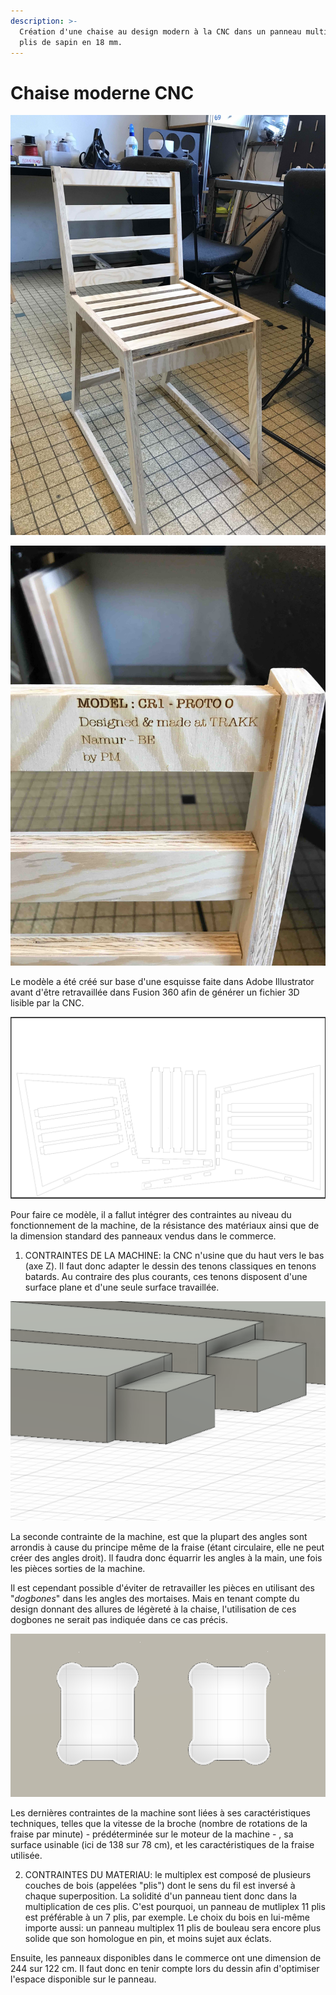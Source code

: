 ```yaml
---
description: >-
  Création d'une chaise au design modern à la CNC dans un panneau multiplex 11
  plis de sapin en 18 mm.
---
```


# Chaise moderne CNC

![Chaise assembl&#xE9;e](../.gitbook/assets/img_2465%20%281%29.jpg)

![](../.gitbook/assets/img_2464%20%281%29.jpg)

Le modèle a été créé sur base d'une esquisse faite dans Adobe Illustrator avant d'être retravaillée dans Fusion 360 afin de générer un fichier 3D lisible par la CNC.

![Mod&#xE8;le complet r&#xE9;alis&#xE9; dans AI](../.gitbook/assets/capture-de-cran-2019-02-18-a-16.38.28.png)

Pour faire ce modèle, il a fallut intégrer des contraintes au niveau du fonctionnement de la machine, de la résistance des matériaux ainsi que de la dimension standard des panneaux vendus dans le commerce.

1. CONTRAINTES DE LA MACHINE: la CNC n'usine que du haut vers le bas \(axe Z\). Il faut donc adapter le dessin des tenons classiques en tenons batards. Au contraire des plus courants, ces tenons disposent d'une surface plane et d'une seule surface travaillée.

![Seule la surface sup&#xE9;rieure peut &#xEA;tre usin&#xE9;e par la CNC, la surface inf&#xE9;rieure reste donc plane.](../.gitbook/assets/capture-de-cran-2019-02-19-a-10.48.52.png)

La seconde contrainte de la machine, est que la plupart des angles sont arrondis à cause du principe même de la fraise \(étant circulaire, elle ne peut créer des angles droit\). Il faudra donc équarrir les angles à la main, une fois les pièces sorties de la machine.

Il est cependant possible d'éviter de retravailler les pièces en utilisant des "_dogbones_" dans les angles des mortaises. Mais en tenant compte du design donnant des allures de légèreté à la chaise, l'utilisation de ces dogbones ne serait pas indiquée dans ce cas précis. 

![Vue sup&#xE9;rieure des coins en dogbone dans des mortaises.](../.gitbook/assets/capture-de-cran-2019-02-19-a-11.01.10.png)

Les dernières contraintes de la machine sont liées à ses caractéristiques techniques, telles que la vitesse de la broche \(nombre de rotations de la fraise par minute\) - prédéterminée sur le moteur de la machine - , sa surface usinable \(ici de 138 sur 78 cm\), et les caractéristiques de la fraise utilisée.

2. CONTRAINTES DU MATERIAU: le multiplex est composé de plusieurs couches de bois \(appelées "plis"\) dont le sens du fil est inversé à chaque superposition. La solidité d'un panneau tient donc dans la multiplication de ces plis. C'est pourquoi, un panneau de mutliplex 11 plis est préférable à un 7 plis, par exemple. Le choix du bois en lui-même importe aussi: un panneau multiplex 11 plis de bouleau sera encore plus solide que son homologue en pin, et moins sujet aux éclats.

Ensuite, les panneaux disponibles dans le commerce ont une dimension de 244 sur 122 cm. Il faut donc en tenir compte lors du dessin afin d'optimiser l'espace disponible sur le panneau. 

